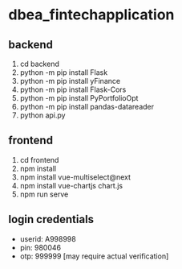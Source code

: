 # dbea_fintechapplication
 
## backend
1. cd backend
2. python -m pip install Flask
3. python -m pip install yFinance
4. python -m pip install Flask-Cors
5. python -m pip install PyPortfolioOpt
6. python -m pip install pandas-datareader
7. python api.py

## frontend
1. cd frontend
2. npm install
3. npm install vue-multiselect@next
4. npm install vue-chartjs chart.js
4. npm run serve

## login credentials
- userid: A998998
- pin: 980046
- otp: 999999 [may require actual verification]
